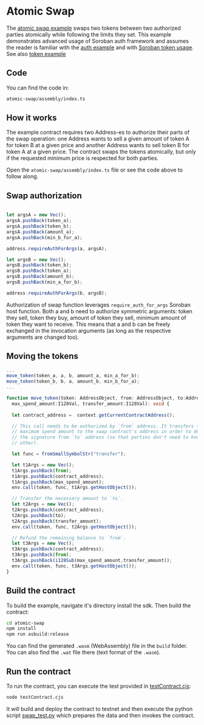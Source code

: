 # Atomic Swap

The [atomic swap example](https://github.com/Soneso/as-soroban-examples/tree/main/atomic-swap) swaps two tokens between two authorized parties atomically while following the limits they set.
This example demonstrates advanced usage of Soroban auth framework and assumes the reader is familiar with the [auth example](https://github.com/Soneso/as-soroban-examples/tree/main/auth) and with [Soroban token usage](https://soroban.stellar.org/docs/reference/interfaces/token-interface). See also [token example](https://github.com/Soneso/as-soroban-examples/tree/main/token)

## Code

You can find the code in:

```sh
atomic-swap/assembly/index.ts
```

## How it works

The example contract requires two Address-es to authorize their parts of the swap operation: one Address wants to sell a given amount of token A for token B at a given price and another Address wants to sell token B for token A at a given price. The contract swaps the tokens atomically, but only if the requested minimum price is respected for both parties.

Open the `atomic-swap/assembly/index.ts` file or see the code above to follow along.

## Swap authorization

```typescript

let argsA = new Vec();
argsA.pushBack(token_a);
argsA.pushBack(token_b);
argsA.pushBack(amount_a);
argsA.pushBack(min_b_for_a);

address.requireAuthForArgs(a, argsA);

let argsB = new Vec();
argsB.pushBack(token_b);
argsB.pushBack(token_a);
argsB.pushBack(amount_b);
argsB.pushBack(min_a_for_b);

address.requireAuthForArgs(b, argsB);

```

Authorization of swap function leverages `require_auth_for_args` Soroban host function. Both a and b need to authorize symmetric arguments: token they sell, token they buy, amount of token they sell, minimum amount of token they want to receive. This means that a and b can be freely exchanged in the invocation arguments (as long as the respective arguments are changed too).

## Moving the tokens

```typescript
...
move_token(token_a, a, b, amount_a, min_a_for_b);
move_token(token_b, b, a, amount_b, min_b_for_a);
...

function move_token(token: AddressObject, from: AddressObject, to:AddressObject, 
  max_spend_amount:I128Val, transfer_amount:I128Val): void {
  
  let contract_address =  context.getCurrentContractAddress();

  // This call needs to be authorized by `from` address. It transfers the
  // maximum spend amount to the swap contract's address in order to decouple
  // the signature from `to` address (so that parties don't need to know each
  // other).

  let func = fromSmallSymbolStr("transfer");

  let t1Args = new Vec();
  t1Args.pushBack(from);
  t1Args.pushBack(contract_address);
  t1Args.pushBack(max_spend_amount);
  env.call(token, func, t1Args.getHostObject());

  // Transfer the necessary amount to `to`.
  let t2Args = new Vec();
  t2Args.pushBack(contract_address);
  t2Args.pushBack(to);
  t2Args.pushBack(transfer_amount);
  env.call(token, func, t2Args.getHostObject());

  // Refund the remaining balance to `from`.
  let t3Args = new Vec();
  t3Args.pushBack(contract_address);
  t3Args.pushBack(from);
  t3Args.pushBack(i128Sub(max_spend_amount,transfer_amount));
  env.call(token, func, t3Args.getHostObject());
}
```

## Build the contract

To build the example, navigate it's directory install the sdk. Then build the contract:

```sh
cd atomic-swap
npm install
npm run asbuild:release
```

You can find the generated `.wasm` (WebAssembly) file in the `build` folder. You can also find the `.wat` file there (text format of the `.wasm`).

## Run the contract

To run the contract, you can execute the test provided in [testContract.cjs](https://github.com/Soneso/as-soroban-examples/tree/main/atomic-swap/testContract.cjs):

```sh
node testContract.cjs
```

It will build and deploy the contract to testnet and then execute the python script [swap_test.py](https://github.com/Soneso/as-soroban-examples/tree/main/atomic-swap/swap_test.py) which prepares the data and then invokes the contract.
